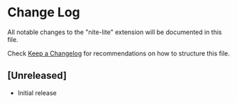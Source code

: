 # Change Log

All notable changes to the "nite-lite" extension will be documented in this file.

Check [Keep a Changelog](http://keepachangelog.com/) for recommendations on how to structure this file.

## [Unreleased]

- Initial release